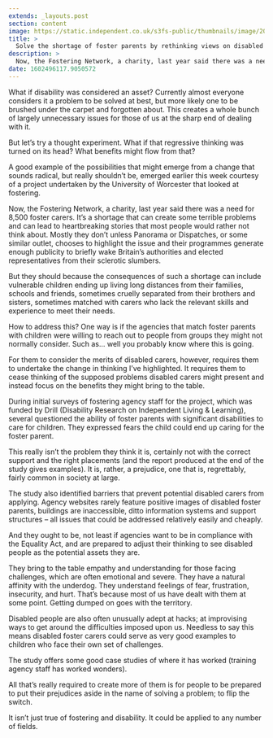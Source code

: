 ```yaml
--- 
extends: _layouts.post 
section: content 
image: https://static.independent.co.uk/s3fs-public/thumbnails/image/2020/06/22/10/istock-1190920881.jpg 
title: > 
  Solve the shortage of foster parents by rethinking views on disabled carers 
description: > 
  Now, the Fostering Network, a charity, last year said there was a need for 8,500 foster carers.One way is if the agencies that match foster parents with children were willing to reach out to people from groups they might not normally consider.For them to consider the merits of disabled carers, however, requires them to undertake the change in thinking I’ve highlighted.Agency websites rarely feature positive images of disabled foster parents, buildings are inaccessible, ditto information systems and support structures – all issues that could be addressed relatively easily and cheaply.Needless to say this means disabled foster carers could serve as very good examples to children who face their own set of challenges. 
date: 1602496117.9050572 
--- 
```

What if disability was considered an asset? Currently almost everyone considers it a problem to be solved at best, but more likely one to be brushed under the carpet and forgotten about. This creates a whole bunch of largely unnecessary issues for those of us at the sharp end of dealing with it.

But let’s try a thought experiment. What if that regressive thinking was turned on its head? What benefits might flow from that?

A good example of the possibilities that might emerge from a change that sounds radical, but really shouldn’t be, emerged earlier this week courtesy of a project undertaken by the University of Worcester that looked at fostering.

Now, the Fostering Network, a charity, last year said there was a need for 8,500 foster carers. It’s a shortage that can create some terrible problems and can lead to heartbreaking stories that most people would rather not think about. Mostly they don’t unless Panorama or Dispatches, or some similar outlet, chooses to highlight the issue and their programmes generate enough publicity to briefly wake Britain’s authorities and elected representatives from their sclerotic slumbers.

But they should because the consequences of such a shortage can include vulnerable children ending up living long distances from their families, schools and friends, sometimes cruelly separated from their brothers and sisters, sometimes matched with carers who lack the relevant skills and experience to meet their needs.

How to address this? One way is if the agencies that match foster parents with children were willing to reach out to people from groups they might not normally consider. Such as... well you probably know where this is going.

For them to consider the merits of disabled carers, however, requires them to undertake the change in thinking I’ve highlighted. It requires them to cease thinking of the supposed problems disabled carers might present and instead focus on the benefits they might bring to the table.

During initial surveys of fostering agency staff for the project, which was funded by Drill (Disability Research on Independent Living & Learning), several questioned the ability of foster parents with significant disabilities to care for children. They expressed fears the child could end up caring for the foster parent.

This really isn’t the problem they think it is, certainly not with the correct support and the right placements (and the report produced at the end of the study gives examples). It is, rather, a prejudice, one that is, regrettably, fairly common in society at large.

The study also identified barriers that prevent potential disabled carers from applying. Agency websites rarely feature positive images of disabled foster parents, buildings are inaccessible, ditto information systems and support structures – all issues that could be addressed relatively easily and cheaply.

And they ought to be, not least if agencies want to be in compliance with the Equality Act, and are prepared to adjust their thinking to see disabled people as the potential assets they are.

They bring to the table empathy and understanding for those facing challenges, which are often emotional and severe. They have a natural affinity with the underdog. They understand feelings of fear, frustration, insecurity, and hurt. That’s because most of us have dealt with them at some point. Getting dumped on goes with the territory.

Disabled people are also often unusually adept at hacks; at improvising ways to get around the difficulties imposed upon us. Needless to say this means disabled foster carers could serve as very good examples to children who face their own set of challenges.

The study offers some good case studies of where it has worked (training agency staff has worked wonders).

All that’s really required to create more of them is for people to be prepared to put their prejudices aside in the name of solving a problem; to flip the switch.

It isn’t just true of fostering and disability. It could be applied to any number of fields.